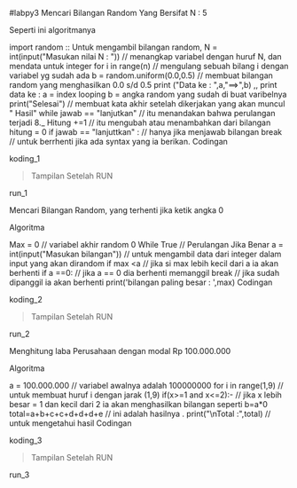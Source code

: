 #labpy3
Mencari Bilangan Random Yang Bersifat N : 5

Seperti ini algoritmanya

import random :: Untuk mengambil bilangan random,
N = int(input("Masukan nilai N : ")) // menangkap variabel dengan huruf N, dan mendata untuk integer
for i in range(n) // mengulang sebuah bilang i dengan variabel yg sudah ada
b = random.uniform(0.0,0.5) // membuat bilangan random yang menghasilkan 0.0 s/d 0.5
print ("Data ke : ",a,"==>",b) ,, print data ke : a = index looping b = angka random yang sudah di buat varibelnya
print("Selesai") // membuat kata akhir setelah dikerjakan yang akan muncul " Hasil"
while jawab == "lanjutkan" // itu menandakan bahwa perulangan terjadi 8._ Hitung +=1 // itu mengubah atau menambahkan dari bilangan hitung = 0
if jawab == "lanjuttkan" : // hanya jika menjawab bilangan
break // untuk berrhenti jika ada syntax yang ia berikan.
Codingan

koding_1

>Tampilan Setelah RUN

run_1

Mencari Bilangan Random, yang terhenti jika ketik angka 0

Algoritma

Max = 0 // variabel akhir random 0
While True // Perulangan Jika Benar
a = int(input("Masukan bilangan")) // untuk mengambil data dari integer dalam input yang akan dirandom
if max <a // jika si max lebih kecil dari a ia akan berhenti
if a ==0: // jika a == 0 dia berhenti memanggil
break // jika sudah dipanggil ia akan berhenti
print('bilangan paling besar : ',max)
Codingan

koding_2

>Tampilan Setelah RUN

run_2

Menghitung laba Perusahaan dengan modal Rp 100.000.000

Algoritma

a = 100.000.000 // variabel awalnya adalah 100000000
for i in range(1,9) // untuk membuat huruf i dengan jarak (1,9)
if(x>=1 and x<=2):- // jika x lebih besar = 1 dan kecil dari 2 ia akan menghasilkan bilangan seperti b=a*0
total=a+b+c+c+d+d+d+e // ini adalah hasilnya .
print("\nTotal :",total) // untuk mengetahui hasil
Codingan

koding_3

>Tampilan Setelah RUN

run_3
